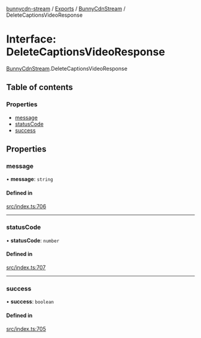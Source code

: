 [bunnycdn-stream](../README.md) / [Exports](../modules.md) / [BunnyCdnStream](../modules/BunnyCdnStream.md) / DeleteCaptionsVideoResponse

# Interface: DeleteCaptionsVideoResponse

[BunnyCdnStream](../modules/BunnyCdnStream.md).DeleteCaptionsVideoResponse

## Table of contents

### Properties

- [message](BunnyCdnStream.DeleteCaptionsVideoResponse.md#message)
- [statusCode](BunnyCdnStream.DeleteCaptionsVideoResponse.md#statuscode)
- [success](BunnyCdnStream.DeleteCaptionsVideoResponse.md#success)

## Properties

### message

• **message**: `string`

#### Defined in

[src/index.ts:706](https://github.com/dan-online/bunnycdn-stream/blob/259d596/src/index.ts#L706)

___

### statusCode

• **statusCode**: `number`

#### Defined in

[src/index.ts:707](https://github.com/dan-online/bunnycdn-stream/blob/259d596/src/index.ts#L707)

___

### success

• **success**: `boolean`

#### Defined in

[src/index.ts:705](https://github.com/dan-online/bunnycdn-stream/blob/259d596/src/index.ts#L705)
